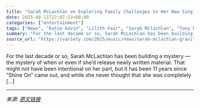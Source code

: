 ```yaml
---
title: "Sarah McLachlan on Exploring Family Challenges in Her New Single, ‘Gravity,’ and Returning to the Studio After 11 Years: ‘It Was Ridiculous to Say I’d Never Make Another Record Again’"
date: 2025-08-11T22:07:53+08:00
categories: ["entertainment"]
tags: ["News", "Katie Gavin", "Lilith Fair", "Sarah Mclachlan", "Tony Berg"]
summary: "For the last decade or so, Sarah McLachlan has been building a mystery — the mystery of when or even if she&#8217;d release newly written material. That might not have been intentional on her part, bu"
source_url: "https://variety.com/2025/music/news/sarah-mclachlan-gravity-single-better-broken-interview-1236482497/"
---
```


For the last decade or so, Sarah McLachlan has been building a mystery — the mystery of when or even if she&#8217;d release newly written material. That might not have been intentional on her part, but it has been 11 years since &#8220;Shine On&#8221; came out, and while she never thought that she was completely [&#8230;]

---

*来源: [原文链接](https://variety.com/2025/music/news/sarah-mclachlan-gravity-single-better-broken-interview-1236482497/)*
